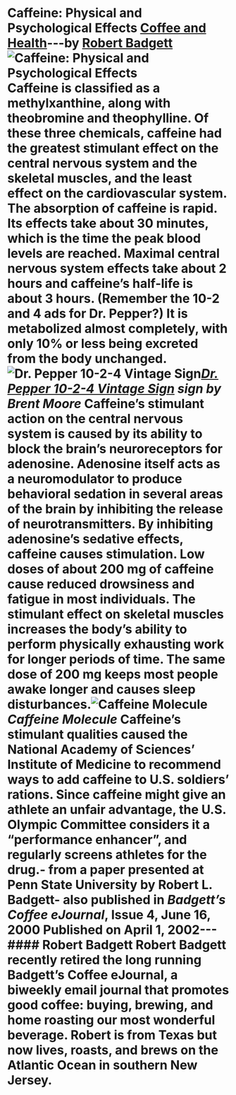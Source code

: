 # Caffeine: Physical and Psychological Effects [Coffee and Health](https://ineedcoffee.com/section/coffee-health/)---by [Robert Badgett](https://ineedcoffee.com/by/robert-badgett/)![Caffeine: Physical and Psychological Effects](https://ineedcoffee.com/images/posts/caffeine-physical-and-psychological-effects/caffeine-molecule.png) Caffeine is classified as a methylxanthine, along with theobromine and theophylline. Of these three chemicals, caffeine had the greatest stimulant effect on the central nervous system and the skeletal muscles, and the least effect on the cardiovascular system. The absorption of caffeine is rapid. Its effects take about 30 minutes, which is the time the peak blood levels are reached. Maximal central nervous system effects take about 2 hours and caffeine’s half-life is about 3 hours. (Remember the 10-2 and 4 ads for Dr. Pepper?) It is metabolized almost completely, with only 10% or less being excreted from the body unchanged.![Dr. Pepper 10-2-4 Vintage Sign ](https://ineedcoffee.com/assets/dr-pepper-10-2-41.CQvtmZjK_1iaXjI.webp)_[Dr. Pepper 10-2-4 Vintage Sign](http://www.flickr.com/photos/brent_nashville/5789164343/in/photostream/) sign by Brent Moore_ Caffeine’s stimulant action on the central nervous system is caused by its ability to block the brain’s neuroreceptors for adenosine. Adenosine itself acts as a neuromodulator to produce behavioral sedation in several areas of the brain by inhibiting the release of neurotransmitters. By inhibiting adenosine’s sedative effects, caffeine causes stimulation. Low doses of about 200 mg of caffeine cause reduced drowsiness and fatigue in most individuals. The stimulant effect on skeletal muscles increases the body’s ability to perform physically exhausting work for longer periods of time. The same dose of 200 mg keeps most people awake longer and causes sleep disturbances.![Caffeine Molecule](https://ineedcoffee.com/assets/caffeine-molecule.F-LD1Lte_ZQpRTf.webp)_Caffeine Molecule_ Caffeine’s stimulant qualities caused the National Academy of Sciences’ Institute of Medicine to recommend ways to add caffeine to U.S. soldiers’ rations. Since caffeine might give an athlete an unfair advantage, the U.S. Olympic Committee considers it a “performance enhancer”, and regularly screens athletes for the drug.- from a paper presented at Penn State University by Robert L. Badgett- also published in _Badgett’s Coffee eJournal_, Issue 4, June 16, 2000 Published on April 1, 2002--- #### Robert Badgett Robert Badgett recently retired the long running Badgett’s Coffee eJournal, a biweekly email journal that promotes good coffee: buying, brewing, and home roasting our most wonderful beverage. Robert is from Texas but now lives, roasts, and brews on the Atlantic Ocean in southern New Jersey.